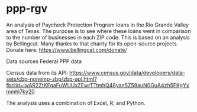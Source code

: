 # ppp-rgv
An analysis of Paycheck Protection Program loans in the Rio Grande Valley area of Texas. The purpose is to see where these loans went in comparison to the number of businesses in each ZIP code. This is based on an analysis by Bellingcat. Many thanks to that charity for its open-source projects. Donate here: https://www.bellingcat.com/donate/

Data sources
Federal PPP data

Census data from its API:
https://www.census.gov/data/developers/data-sets/cbp-nonemp-zbp/zbp-api.html?fbclid=IwAR2ZtKFqaFuWUUxZEwrTTtmhQ48yan5Z58auN0GuA4zh5FKgYxmmhl7ky20

The analysis uses a combination of Excel, R, and Python. 
